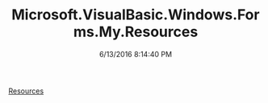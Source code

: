 ﻿---
title: Microsoft.VisualBasic.Windows.Forms.My.Resources
date: 6/13/2016 8:14:40 PM
---

[Resources](T-Microsoft.VisualBasic.Windows.Forms.My.Resources.Resources.html)
